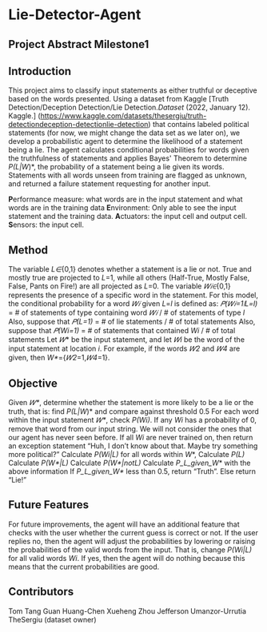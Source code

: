 # Lie-Detector-Agent
## Project Abstract Milestone1

## Introduction
This project aims to classify input statements as either truthful or deceptive based on the words presented. Using a dataset from Kaggle [Truth Detection/Deception Detection/Lie Detection.*Dataset* (2022, January 12). Kaggle.] (https://www.kaggle.com/datasets/thesergiu/truth-detectiondeception-detectionlie-detection) that contains labeled political statements (for now, we might change the data set as we later on), we develop a probabilistic agent to determine the likelihood of a statement being a lie. The agent calculates conditional probabilities for words given the truthfulness of statements and applies Bayes' Theorem to determine *P(L|W*)*, the probability of a statement being a lie given its words. Statements with all words unseen from training are flagged as unknown, and returned a failure statement requesting for another input.

**P**erformance measure: what words are in the input statement and what words are in the training data
**E**nvironment: Only able to see the input statement and the training data.
**A**ctuators: the input cell and output cell.
**S**ensors: the input cell.


## Method
The variable *L∈*{0,1} denotes whether a statement is a lie or not. True and mostly true are projected to *L*=1, while all others (Half-True, Mostly False, False, Pants on Fire!) are all projected as *L*=0.
The variable *𝑊𝑖∈*{0,1} represents the presence of a specific word in the statement.
For this model, the conditional probability for a word *𝑊𝑖* given *L*=*l* is defined as:
*𝑃(𝑊𝑖=1∣L=l)* = # of statements of type containing word *𝑊𝑖* / # of statements of type *l*
Also, suppose that *𝑃(L=1)* = # of lie statements / # of total statements
Also, suppose that *𝑃(Wi=1)* = # of statements that contained *Wi* / # of total statements
Let *𝑊** be the input statement, and let *𝑊i* be the word of the input statement at location *i*.
For example, if the words *𝑊2* and *𝑊4* are given, then *W\**={*𝑊2*=1,*𝑊4*=1}.


## Objective
Given *𝑊\**, determine whether the statement is more likely to be a lie or the truth, that is: find *P(L|W*)* and compare against threshold 0.5
For each word within the input statement *𝑊\**, check *P(Wi)*. If any *Wi* has a probability of 0, remove that word from our input string. We will not consider the ones that our agent has never seen before. 
If all *Wi* are never trained on, then return an exception statement “Huh, I don’t know about that. Maybe try something more political?”
Calculate *P(Wi|L)* for all words within *W**, 
Calculate *P(L)*
Calculate *P(W\*|L)*
Calculate *P(W\*|notL)*
Calculate *P_L_given_W** with the above information
If *P_L_given_W\** less than 0.5, return “Truth”. Else return “Lie!”


## Future Features
For future improvements, the agent will have an additional feature that checks with the user whether the current guess is correct or not. If the user replies no, then the agent will adjust the probabilities by lowering or raising the probabilities of the valid words from the input. That is, change *P(Wi|L)* for all valid words *Wi*. If yes, then the agent will do nothing because this means that the current probabilities are good.


## Contributors
Tom Tang
Guan Huang-Chen
Xueheng Zhou
Jefferson Umanzor-Urrutia
TheSergiu (dataset owner)
